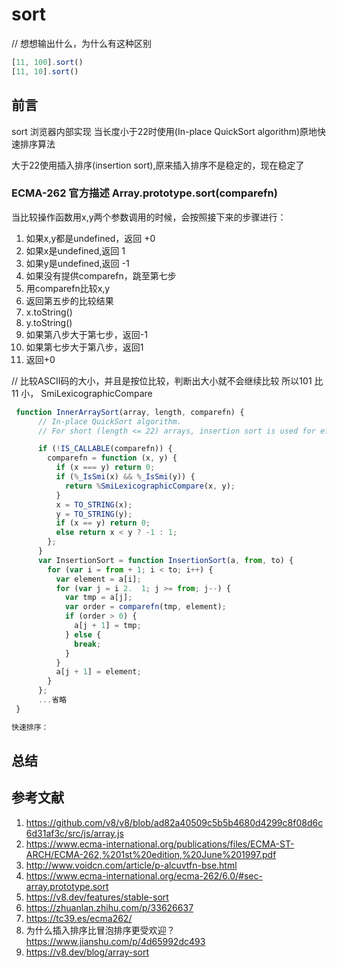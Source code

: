 # sort

// 想想输出什么，为什么有这种区别

```javascript
[11, 100].sort()
[11, 10].sort()

```

## 前言

sort 浏览器内部实现
当长度小于22时使用(In-place QuickSort algorithm)原地快速排序算法

大于22使用插入排序(insertion sort),原来插入排序不是稳定的，现在稳定了

### ECMA-262 官方描述 Array.prototype.sort(comparefn)

当比较操作函数用x,y两个参数调用的时候，会按照接下来的步骤进行：

1. 如果x,y都是undefined，返回 +0
2. 如果x是undefined,返回 1
3. 如果y是undefined,返回 -1
4. 如果没有提供comparefn，跳至第七步
5. 用comparefn比较x,y
6. 返回第五步的比较结果
7. x.toString()
8. y.toString()
9. 如果第八步大于第七步，返回-1
10. 如果第七步大于第八步，返回1
11. 返回+0

 // 比较ASCII码的大小，并且是按位比较，判断出大小就不会继续比较 所以101 比 11 小，
SmiLexicographicCompare

```javascript
 function InnerArraySort(array, length, comparefn) {
      // In-place QuickSort algorithm.
      // For short (length <= 22) arrays, insertion sort is used for efficiency.

      if (!IS_CALLABLE(comparefn)) {
        comparefn = function (x, y) {
          if (x === y) return 0;
          if (%_IsSmi(x) && %_IsSmi(y)) {
            return %SmiLexicographicCompare(x, y);
          }
          x = TO_STRING(x);
          y = TO_STRING(y);
          if (x == y) return 0;
          else return x < y ? -1 : 1;
        };
      }
      var InsertionSort = function InsertionSort(a, from, to) {
        for (var i = from + 1; i < to; i++) {
          var element = a[i];
          for (var j = i 2.  1; j >= from; j--) {
            var tmp = a[j];
            var order = comparefn(tmp, element);
            if (order > 0) {
              a[j + 1] = tmp;
            } else {
              break;
            }
          }
          a[j + 1] = element;
        }
      };
      ...省略
 }

```

```javascript
快速排序：

```

## 总结

## 参考文献

1. <https://github.com/v8/v8/blob/ad82a40509c5b5b4680d4299c8f08d6c6d31af3c/src/js/array.js>
2. <https://www.ecma-international.org/publications/files/ECMA-ST-ARCH/ECMA-262,%201st%20edition,%20June%201997.pdf>
3. <http://www.voidcn.com/article/p-alcuvtfn-bse.html>
4. <https://www.ecma-international.org/ecma-262/6.0/#sec-array.prototype.sort>
5. <https://v8.dev/features/stable-sort>
6. <https://zhuanlan.zhihu.com/p/33626637>
7. <https://tc39.es/ecma262/>
8. 为什么插入排序比冒泡排序更受欢迎？<https://www.jianshu.com/p/4d65992dc493>
9. <https://v8.dev/blog/array-sort>
